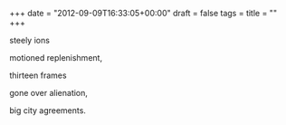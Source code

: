 +++
date = "2012-09-09T16:33:05+00:00"
draft = false
tags = 
title = ""
+++
<p>steely ions</p>&#13;
<p>motioned replenishment,</p>&#13;
<p>thirteen frames</p>&#13;
<p>gone over alienation,</p>&#13;
<p>big city agreements.</p> 